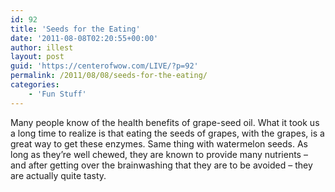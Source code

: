 ```yaml
---
id: 92
title: 'Seeds for the Eating'
date: '2011-08-08T02:20:55+00:00'
author: illest
layout: post
guid: 'https://centerofwow.com/LIVE/?p=92'
permalink: /2011/08/08/seeds-for-the-eating/
categories:
    - 'Fun Stuff'
---
```


Many people know of the health benefits of grape-seed oil. What it took us a long time to realize is that eating the seeds of grapes, with the grapes, is a great way to get these enzymes. Same thing with watermelon seeds. As long as they’re well chewed, they are known to provide many nutrients – and after getting over the brainwashing that they are to be avoided – they are actually quite tasty.